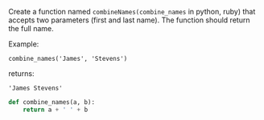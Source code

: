 Create a function named ```combineNames(combine_names``` in python, ruby) that accepts two parameters (first and last name). The function should return the full name.

Example:
```
combine_names('James', 'Stevens')
```
returns:
```
'James Stevens'
```
```python
def combine_names(a, b):
    return a + ' ' + b
```
